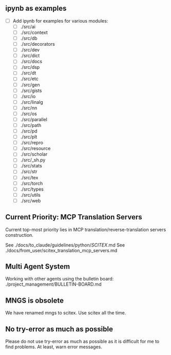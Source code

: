 <!-- ---
!-- Timestamp: 2025-07-02 03:14:14
!-- Author: ywatanabe
!-- File: /home/ywatanabe/proj/scitex_repo/CLAUDE.md
!-- --- -->


## ipynb as examples
- [ ] Add ipynb for examples for various modules:
    - [ ] ./src/ai
    - [ ] ./src/context
    - [ ] ./src/db
    - [ ] ./src/decorators
    - [ ] ./src/dev
    - [ ] ./src/dict
    - [ ] ./src/docs
    - [ ] ./src/dsp
    - [ ] ./src/dt
    - [ ] ./src/etc
    - [ ] ./src/gen
    - [ ] ./src/gists
    - [ ] ./src/io
    - [ ] ./src/linalg
    - [ ] ./src/nn
    - [ ] ./src/os
    - [ ] ./src/parallel
    - [ ] ./src/path
    - [ ] ./src/pd
    - [ ] ./src/plt
    - [ ] ./src/repro
    - [ ] ./src/resource
    - [ ] ./src/scholar
    - [ ] ./src/_sh.py
    - [ ] ./src/stats
    - [ ] ./src/str
    - [ ] ./src/tex
    - [ ] ./src/torch
    - [ ] ./src/types
    - [ ] ./src/utils
    - [ ] ./src/web

## Current Priority: MCP Translation Servers
Current top-most priority lies in MCP translation/reverse-translation servers construction.

See ./docs/to_claude/guidelines/python/*SCITEX*.md
See ./docs/from_user/scitex_translation_mcp_servers.md

## Multi Agent System
Working with other agents using the bulletin board: ./project_management/BULLETIN-BOARD.md

## MNGS is obsolete
We have renamed mngs to scitex. Use scitex all the time.

## No try-error as much as possible
Please do not use try-error as much as possible as it is difficult for me to find problems. At least, warn error messages.

<!-- EOF -->